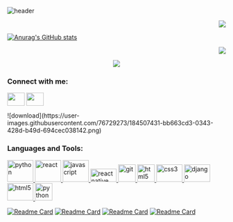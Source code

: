 ![header](https://user-images.githubusercontent.com/76729273/184506034-c865906f-af17-416e-b079-4a0d91faa558.png)

<p align="end">
  <img src="https://user-images.githubusercontent.com/76729273/184506161-4d21ecc8-bf11-461a-bc4b-a40e793c99a9.gif" />
</p>

[![Anurag's GitHub stats](https://github-readme-stats.vercel.app/api?username=favour626&show_icons=true&theme=synthwave&hide=stars,prs,contribs&show_owner)](https://github.com/anuraghazra/github-readme-stats)

<p align="end">
  <img  src="https://github-readme-stats.vercel.app/api/top-langs/?username=favour626&langs_count=8&layout=compact">
</p>

<p align="center">
  <img  src="https://github-profile-trophy.vercel.app/?username=favour626&margin-w=10&theme=algolia&title=Joined2020,Commits,Followers,Repository">
</p>

<h3 align="left">Connect with me:</h3>
<p align="left">
<a href="https://www.twitter.com/thundersing" target="blank"><img align="center" src="https://cdn.jsdelivr.net/npm/simple-icons@3.0.1/icons/twitter.svg" alt="" height="30" width="40" /></a>
<a href="https://www.linkedin.com/in/favour-gilead" target="blank"><img align="center" src="https://cdn.jsdelivr.net/npm/simple-icons@3.0.1/icons/linkedin.svg" alt="" height="30" width="40" /></a>
</p>![download](https://user-images.githubusercontent.com/76729273/184507431-bb663cd3-0343-428d-b49d-694cec038142.png)


<h3 align="left">Languages and Tools:</h3>
<p align="left">
  <a href="https://www.python.org/" target="_blank"> <img src="https://user-images.githubusercontent.com/76729273/184506602-89273e32-5876-4ce5-9942-c02129472d1a.png" alt="python" width="60" height="50"/> </a> 
  <a href="https://www.reactjs.org/" target="_blank"> <img src="https://user-images.githubusercontent.com/76729273/184506760-68fa5a40-15df-43b9-89c2-da815dbd96c0.jpg" alt="react" width="60" height="50"/> </a> 
  <a href="https://www.javascript.dev/" target="_blank"> <img src="https://user-images.githubusercontent.com/76729273/184507056-433a0c1b-8159-4df3-94e6-1f83b75d6034.jpg" alt="javascript" width="60" height="50"/> </a> <a href="https://reactnative.dev" target="_blank"> <img src="https://user-images.githubusercontent.com/76729273/184506901-6eccf5c9-8318-4593-aea3-c43bf2d21c41.png" alt="react native" width="60" height="30"/> </a> <a href="https://git-scm.com/" target="_blank"> <img src="https://www.vectorlogo.zone/logos/git-scm/git-scm-icon.svg" alt="git" width="40" height="40"/> </a> <a href="https://www.w3.org/html/" target="_blank"> <img src="https://devicons.github.io/devicon/devicon.git/icons/html5/html5-original-wordmark.svg" alt="html5" width="40" height="40"/> </a>
    <a href="https://www.w3schools.com/css/" target="_blank"> <img src="https://user-images.githubusercontent.com/76729273/184507431-bb663cd3-0343-428d-b49d-694cec038142.png" alt="css3" width="60" height="40"/> </a>
  <a href="https://www.django.org/" target="_blank"> <img src="https://user-images.githubusercontent.com/76729273/184507206-929fb3df-c7db-4bb5-8f45-acb3299797eb.png" alt="django" width="60" height="40"/> </a> <a href="https://www.html.com/en" target="_blank"> <img src="https://user-images.githubusercontent.com/76729273/184507304-b12a78bf-cba0-421c-96ae-62b5d001064c.png" alt="html5" width="60" height="40"/> </a> <a href="https://www.python.org" target="_blank"> <img src="https://devicons.github.io/devicon/devicon.git/icons/python/python-original.svg" alt="python" width="40" height="40"/> </a> </p>

[![Readme Card](https://github-readme-stats.vercel.app/api/pin/?username=favour626&repo=E-Restaurant)](https://github.com/anuraghazra/github-readme-stats)
[![Readme Card](https://github-readme-stats.vercel.app/api/pin/?username=favour626&repo=E-Commerce)](https://github.com/anuraghazra/github-readme-stats)
[![Readme Card](https://github-readme-stats.vercel.app/api/pin/?username=favour626&repo=insta-clone)](https://github.com/anuraghazra/github-readme-stats)
[![Readme Card](https://github-readme-stats.vercel.app/api/pin/?username=favour626&repo=SMS)](https://github.com/anuraghazra/github-readme-stats)


<!--
**favour626/favour626** is a ✨ _special_ ✨ repository because its `README.md` (this file) appears on your GitHub profile.

Here are some ideas to get you started:

- 🔭 I’m currently working on ...
- 🌱 I’m currently learning ...
- 👯 I’m looking to collaborate on ...
- 🤔 I’m looking for help with ...
- 💬 Ask me about ...
- 📫 How to reach me: ...
- 😄 Pronouns: ...
- ⚡ Fun fact: ...
-->
